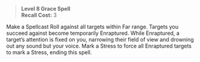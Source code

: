 > **Level 8 Grace Spell**  
> **Recall Cost:** 3

Make a Spellcast Roll against all targets within Far range. Targets you succeed against become temporarily Enraptured. While Enraptured, a target’s attention is fixed on you, narrowing their field of view and drowning out any sound but your voice. Mark a Stress to force all Enraptured targets to mark a Stress, ending this spell.
